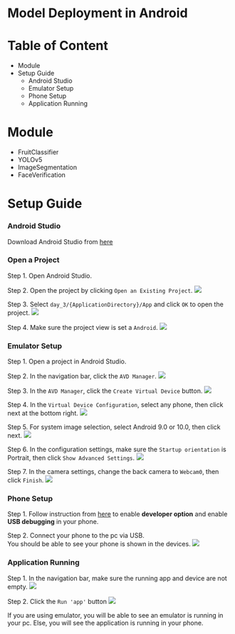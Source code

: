 # Model Deployment in Android

# Table of Content
* Module
* Setup Guide
  * Android Studio
  * Emulator Setup
  * Phone Setup
  * Application Running

# Module
* FruitClassifier
* YOLOv5
* ImageSegmentation
* FaceVerification

# Setup Guide
### Android Studio
Download Android Studio from [here](https://developer.android.com/studio#downloads)

### Open a Project
Step 1. Open Android Studio.

Step 2. Open the project by clicking `Open an Existing Project`.
![](metadata/10.png)

Step 3. Select `day_3/{ApplicationDirectory}/App` and click `OK` to open the project.
![](metadata/11.png)

Step 4. Make sure the project view is set a `Android`.
![](metadata/12.png)

### Emulator Setup
Step 1. Open a project in Android Studio.

Step 2. In the navigation bar, click the `AVD Manager`.
![](metadata/1.png)

Step 3. In the `AVD Manager`, click the `Create Virtual Device` button.
![](metadata/2.png)

Step 4. In the `Virtual Device Configuration`, select any phone, then click next at the bottom right.
![](metadata/3.png)

Step 5. For system image selection, select Android 9.0 or 10.0, then click next.
![](metadata/4.png)

Step 6. In the configuration settings, make sure the `Startup orientation` is Portrait, then click `Show Advanced Settings`.
![](metadata/5.png)

Step 7. In the camera settings, change the back camera to `Webcam0`, then click `Finish`.
![](metadata/6.png)

### Phone Setup
Step 1. Follow instruction from [here](https://developer.android.com/studio/debug/dev-options) to enable **developer option** and enable **USB debugging** in your phone.

Step 2. Connect your phone to the pc via USB.\
You should be able to see your phone is shown in the devices.
![](metadata/7.png)

### Application Running
Step 1. In the navigation bar, make sure the running app and device are not empty.
![](metadata/8.png)

Step 2. Click the `Run 'app'` button
![](metadata/9.png)

If you are using emulator, you will be able to see an emulator is running in your pc. Else, you will see the application is running in your phone.

